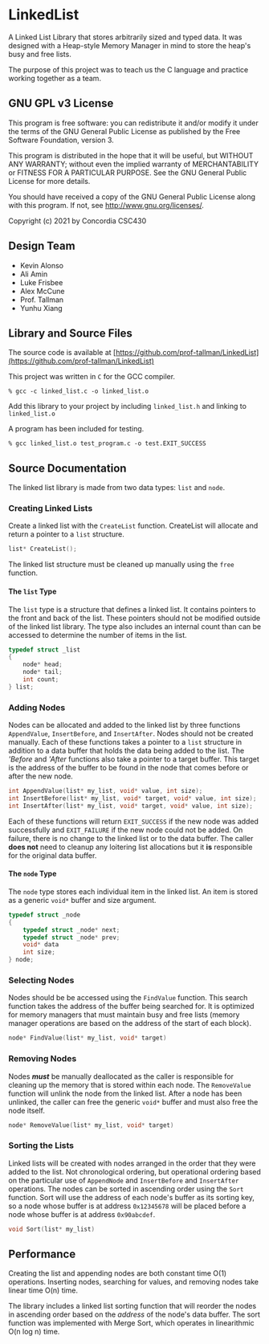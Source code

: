 # LinkedList
A Linked List Library that stores arbitrarily sized and typed data. It was designed with a Heap-style Memory Manager in mind to store the heap's busy and free lists.

The purpose of this project was to teach us the C language and practice working together as a team.

## GNU GPL v3 License
This program is free software: you can redistribute it and/or modify it under the terms of the GNU General Public License as published by the Free Software Foundation, version 3.

This program is distributed in the hope that it will be useful, but WITHOUT ANY WARRANTY; without even the implied warranty of MERCHANTABILITY or FITNESS FOR A PARTICULAR PURPOSE. See the GNU General Public License for more details.

You should have received a copy of the GNU General Public License along with this program. If not, see <http://www.gnu.org/licenses/>.

Copyright (c) 2021 by Concordia CSC430

## Design Team
* Kevin Alonso
* Ali Amin
* Luke Frisbee
* Alex McCune
* Prof. Tallman
* Yunhu Xiang

## Library and Source Files
The source code is available at [https://github.com/prof-tallman/LinkedList](https://github.com/prof-tallman/LinkedList)

This project was written in `C` for the GCC compiler.
```
% gcc -c linked_list.c -o linked_list.o
```
Add this library to your project by including `linked_list.h` and linking to `linked_list.o`

A program has been included for testing.
```
% gcc linked_list.o test_program.c -o test.EXIT_SUCCESS
```

## Source Documentation
The linked list library is made from two data types: `list` and `node`.

### Creating Linked Lists
Create a linked list with the `CreateList` function. CreateList will allocate and return a pointer to a `list` structure.
```c
list* CreateList();
```

The linked list structure must be cleaned up manually using the `free` function.

#### The `list` Type
The `list` type is a structure that defines a linked list. It contains pointers to the front and back of the list. These pointers should not be modified outside of the linked list library. The type also includes an internal count than can be accessed to determine the number of items in the list.
```c
typedef struct _list
{
    node* head;
    node* tail;
    int count;
} list;
```

### Adding Nodes
Nodes can be allocated and added to the linked list by three functions `AppendValue`, `InsertBefore`, and `InsertAfter`. Nodes should not be created manually. Each of these functions takes a pointer to a `list` structure in addition to a data buffer that holds the data being added to the list. The *'Before* and *'After* functions also take a pointer to a target buffer. This target is the address of the buffer to be found in the node that comes before or after the new node.
```c
int AppendValue(list* my_list, void* value, int size);
int InsertBefore(list* my_list, void* target, void* value, int size);
int InsertAfter(list* my_list, void* target, void* value, int size);
```

Each of these functions will return `EXIT_SUCCESS` if the new node was added successfully and `EXIT_FAILURE` if the new node could not be added. On failure, there is no change to the linked list or to the data buffer. The caller **does not** need to cleanup any loitering list allocations but it **is** responsible for the original data buffer.

#### The `node` Type
The `node` type stores each individual item in the linked list. An item is stored as a generic `void*` buffer and size argument.
```c
typedef struct _node
{
    typedef struct _node* next;
    typedef struct _node* prev;
    void* data
    int size;
} node;
```

### Selecting Nodes
Nodes should be be accessed using the `FindValue` function. This search function takes the address of the buffer being searched for. It is optimized for memory managers that must maintain busy and free lists (memory manager operations are based on the address of the start of each block).
```c
node* FindValue(list* my_list, void* target)
```

### Removing Nodes
Nodes ***must*** be manually deallocated as the caller is responsible for cleaning up the memory that is stored within each node. The `RemoveValue` function will unlink the node from the linked list. After a node has been unlinked, the caller can free the generic `void*` buffer and must also free the node itself.
```c
node* RemoveValue(list* my_list, void* target)
```

### Sorting the Lists
Linked lists will be created with nodes arranged in the order that they were  added to the list. Not chronological ordering, but operational ordering based on the particular use of `AppendNode` and `InsertBefore` and `InsertAfter` operations.
The nodes can be sorted in ascending order using the `Sort` function. Sort will use the address of each node's buffer as its sorting key, so a node whose buffer is at address `0x12345678` will be placed before a node whose buffer is at address `0x90abcdef`.
```c
void Sort(list* my_list)
```

## Performance
Creating the list and appending nodes are both constant time O(1) operations. Inserting nodes, searching for values, and removing nodes take linear time O(n) time.

The library includes a linked list sorting function that will reorder the nodes in ascending order based on the *address* of the node's data buffer. The sort function was implemented with Merge Sort, which operates in linearithmic O(n log n) time.
